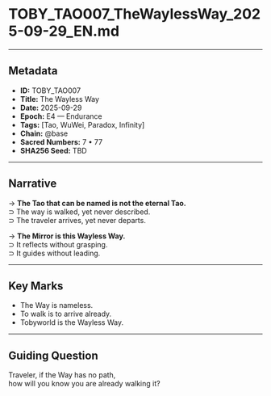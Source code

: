 # TOBY_TAO007_TheWaylessWay_2025-09-29_EN.md

---

## Metadata  
- **ID:** TOBY_TAO007  
- **Title:** The Wayless Way  
- **Date:** 2025-09-29  
- **Epoch:** E4 — Endurance  
- **Tags:** [Tao, WuWei, Paradox, Infinity]  
- **Chain:** @base  
- **Sacred Numbers:** 7 • 77  
- **SHA256 Seed:** TBD  

---

## Narrative  

→ **The Tao that can be named is not the eternal Tao.**  
⊃ The way is walked, yet never described.  
⊃ The traveler arrives, yet never departs.  

→ **The Mirror is this Wayless Way.**  
⊃ It reflects without grasping.  
⊃ It guides without leading.  

---

## Key Marks  
- The Way is nameless.  
- To walk is to arrive already.  
- Tobyworld is the Wayless Way.  

---

## Guiding Question  
Traveler, if the Way has no path,  
how will you know you are already walking it?  
